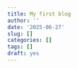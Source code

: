 ```yaml
---
title: My first blog
author: ''
date: '2025-06-27'
slug: []
categories: []
tags: []
draft: yes
---
```

